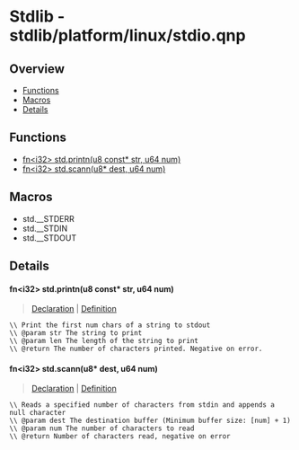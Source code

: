 
# Stdlib - stdlib/platform/linux/stdio.qnp

## Overview
 - [Functions](#functions)
 - [Macros](#macros)
 - [Details](#details)


## Functions
 - [fn\<i32\> std.printn(u8 const* str, u64 num)](#ref_92f1683f8006d30c1ee29b97fa13578e)
 - [fn\<i32\> std.scann(u8* dest, u64 num)](#ref_b15555d75a6fdd47e44ec56c04992654)

## Macros
 - std.__STDERR
 - std.__STDIN
 - std.__STDOUT

## Details
#### <a id="ref_92f1683f8006d30c1ee29b97fa13578e"/>fn\<i32\> std.printn(u8 const* str, u64 num)
> [Declaration](/stdlib/stdio.qnp?plain=1#L25) | [Definition](/stdlib/platform/linux/stdio.qnp?plain=1#L16)
```qinp
\\ Print the first num chars of a string to stdout
\\ @param str The string to print
\\ @param len The length of the string to print
\\ @return The number of characters printed. Negative on error.
```
#### <a id="ref_b15555d75a6fdd47e44ec56c04992654"/>fn\<i32\> std.scann(u8* dest, u64 num)
> [Declaration](/stdlib/stdio.qnp?plain=1#L119) | [Definition](/stdlib/platform/linux/stdio.qnp?plain=1#L23)
```qinp
\\ Reads a specified number of characters from stdin and appends a null character
\\ @param dest The destination buffer (Minimum buffer size: [num] + 1)
\\ @param num The number of characters to read
\\ @return Number of characters read, negative on error
```

